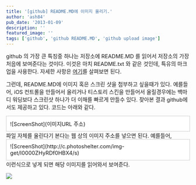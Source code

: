 ```yaml
---
title: '[github] README.MD에 이미지 올리기.'
author: 'ash84'
pub_date: '2013-01-09'
description: ''
featured_image: ''
tags: ['github', 'github README.MD', 'github upload image']
---
```



<span style="font-size: 11pt;">github 의 가장 큰 특징중 하나는 저장소에 README.MD 를 읽어서 저장소의 가장 처음에 보여준다는 것이다. 이것은 마치</span><span style="font-size: 11pt;"> README.txt </span><span style="font-size: 11pt;">와 같은 것인데, 특유의 마크업을 사용한다. 자세한 사항은 [여기](http://daringfireball.net/projects/markdown/syntax)를 살펴보면 된다. </span>

<span style="font-size: 11pt;">그런데, README.MD에 이미지 혹은 스크린 샷을 첨부하고 싶을때가 있다. 예를들어, iOS 컨트롤을 만들어서 올리거나 티스토리 스킨을 만들어서 올릴경우에는 백마디 워딩보다 스크린샷 하나가 더 이해를 빠르게 만들수 있다. 찾아본 결과 github에서도 제공하고 있다. 코드는 아래와 같다. </span>

<div class="txc-textbox" style="border: 1px solid rgb(203, 203, 203); background-color: rgb(255, 255, 255); padding: 10px;"><span style="font-size: 11pt;">![ScreenShot](이미지URL 주소</span><span style="font-size: 11pt;">)</span>

</div><span style="font-size: 11pt;">파일 자체를 올린다기 본다는 웹 상의 이미지 주소를 넣으면 된다. 예를들어, </span>

<div class="txc-textbox" style="border: 1px solid rgb(203, 203, 203); background-color: rgb(255, 255, 255); padding: 10px;"><span style="font-size: 11pt;">![ScreenShot](http://c.photoshelter.com/img-get/I0000ZHyRDf0HBX4/s)</span>

</div><span style="font-size: 11pt;">이런식으로 넣게 되면 해당 이미지를 읽어와서 보여준다. </span>

<span style="font-size: 11pt;">  
</span>

<span style="font-size: 11pt;">  
</span>

![](http://ash84.net/wp-content/uploads/1/cfile25.uf.02674C3550E999C73763E3.png)




